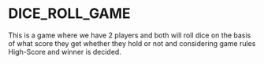 # DICE_ROLL_GAME
This is a game where we have 2 players and both will roll dice on the basis of what score they get whether they hold or not and considering game rules High-Score and winner is decided.
